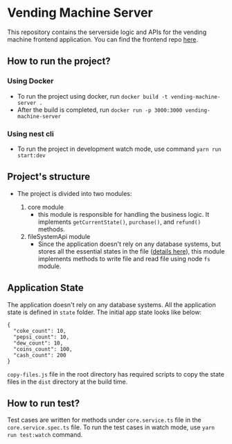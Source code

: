 # Vending Machine Server

This repository contains the serverside logic and APIs for the vending machine frontend application. You can find the frontend repo [here](https://github.com/aatbip/vending-machine-ui).

## How to run the project?

### Using Docker

- To run the project using docker, run `docker build -t vending-machine-server .`
- After the build is completed, run `docker run -p 3000:3000 vending-machine-server`

### Using nest cli

- To run the project in development watch mode, use command `yarn run start:dev`

## Project's structure

- The project is divided into two modules:
    
    1. core module
        - this module is responsible for handling the business logic. It implements `getCurrentState()`, `purchase()`, and `refund()` methods.
    2. fileSystemApi module
        - Since the application doesn't rely on any database systems, but stores all the essential states in the file ([details here](#application-state)), this module implements methods to write file and read file using node `fs` module.

## Application State

The application doesn't rely on any database systems. All the application state is defined in `state` folder. The initial app state looks like below:

```
{
  "coke_count": 10,
  "pepsi_count": 10,
  "dew_count": 10,
  "coins_count": 100,
  "cash_count": 200
}
```

`copy-files.js` file in the root directory has required scripts to copy the state files in the `dist` directory at the build time.

## How to run test?

Test cases are written for methods under `core.service.ts` file in the `core.service.spec.ts` file. To run the test cases in watch mode, use `yarn run test:watch` command.
